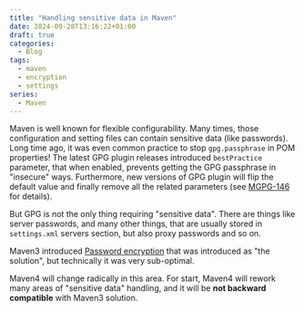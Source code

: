 ```yaml
---
title: "Handling sensitive data in Maven"
date: 2024-09-28T13:16:22+01:00
draft: true
categories:
  - Blog
tags:
  - maven
  - encryption
  - settings
series:
  - Maven
---
```


Maven is well known for flexible configurability. Many times, those configuration and setting
files can contain sensitive data (like passwords). Long time ago, it was even common practice
to stop `gpg.passphrase` in POM properties! The latest GPG plugin releases introduced 
`bestPractice` parameter, that when enabled, prevents getting the GPG passphrase in
"insecure" ways. Furthermore, new versions of GPG plugin will flip the default value
and finally remove all the related parameters (see [MGPG-146](https://issues.apache.org/jira/browse/MGPG-146)
for details).

But GPG is not the only thing requiring "sensitive data". There are things like server passwords,
and many other things, that are usually stored in `settings.xml` servers section, but also
proxy passwords and so on.

Maven3 introduced [Password encryption](https://maven.apache.org/guides/mini/guide-encryption.html)
that was introduced as "the solution", but technically it was very sub-optimal.

Maven4 will change radically in this area. For start, Maven4 will rework many areas of "sensitive
data" handling, and it will be **not backward compatible** with Maven3 solution.